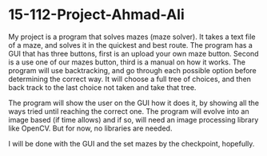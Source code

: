 # 15-112-Project-Ahmad-Ali
My project is a program that solves mazes (maze solver).
It takes a text file of a maze, and solves it in the quickest and best route.
The program has a GUI that has three buttons, first is an upload your own maze button. Second is a use one of our mazes button, third is a manual on how it works. 
The program will use backtracking, and go through each possible option before determining the correct way.
It will choose a full tree of choices, and then back track to the last choice not taken and take that tree.

The program will show the user on the GUI how it does it, by showing all the ways tried until reaching the correct one. The program will evolve into an image based (if time allows) and if so, will need an image processing library like OpenCV. But for now, no libraries are needed.

I will be done with the GUI and the set mazes by the checkpoint, hopefully. 
